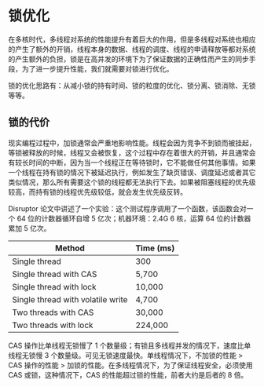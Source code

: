 # 锁优化

在多核时代，多线程对系统的性能提升有着巨大的作用，但是多线程对系统也相应的产生了额外的开销，线程本身的数据、线程的调度、线程的申请释放等都对系统的产生额外的负担，锁是在高并发的环境下为了保证数据的正确性而产生的同步手段，为了进一步提升性能，我们就需要对锁进行优化。

锁的优化思路有：从减小锁的持有时间、锁的粒度的优化、锁分离、锁消除、无锁等等。

## 锁的代价

现实编程过程中，加锁通常会严重地影响性能。线程会因为竞争不到锁而被挂起，等锁被释放的时候，线程又会被恢复，这个过程中存在着很大的开销，并且通常会有较长时间的中断，因为当一个线程正在等待锁时，它不能做任何其他事情。如果一个线程在持有锁的情况下被延迟执行，例如发生了缺页错误、调度延迟或者其它类似情况，那么所有需要这个锁的线程都无法执行下去。如果被阻塞线程的优先级较高，而持有锁的线程优先级较低，就会发生优先级反转。

Disruptor 论文中讲述了一个实验：这个测试程序调用了一个函数，该函数会对一个 64 位的计数器循环自增 5 亿次；机器环境：2.4G 6 核，运算 64 位的计数器累加 5 亿次。

| Method                            | Time (ms) |
| --------------------------------- | --------- |
| Single thread                     | 300       |
| Single thread with CAS            | 5,700     |
| Single thread with lock           | 10,000    |
| Single thread with volatile write | 4,700     |
| Two threads with CAS              | 30,000    |
| Two threads with lock             | 224,000   |

CAS 操作比单线程无锁慢了 1 个数量级；有锁且多线程并发的情况下，速度比单线程无锁慢 3 个数量级。可见无锁速度最快。单线程情况下，不加锁的性能 > CAS 操作的性能 > 加锁的性能。在多线程情况下，为了保证线程安全，必须使用 CAS 或锁，这种情况下，CAS 的性能超过锁的性能，前者大约是后者的 8 倍。
